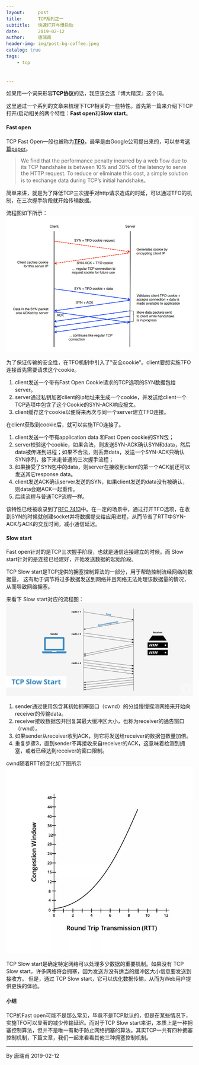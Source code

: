 ```yaml
---
layout:     post
title:      TCP系列之一
subtitle:   快速打开与慢启动
date:       2019-02-12
author:     唐瑞甫
header-img: img/post-bg-coffee.jpeg
catalog: true
tags: 
    - tcp


---  
```


如果用一个词来形容**TCP协议**的话，我应该会选『博大精深』这个词。  
  
这里通过一个系列的文章来梳理下TCP相关的一些特性。首先第一篇来介绍下TCP打开/启动相关的两个特性：**Fast open**和**Slow start**。
  
  
#### Fast open
TCP Fast Open一般也被称为[**TFO**](https://zh.wikipedia.org/wiki/TCP%E5%BF%AB%E9%80%9F%E6%89%93%E5%BC%80)，最早是由Google公司提出来的，可以参考[这篇paper](https://static.googleusercontent.com/media/research.google.com/zh-CN//pubs/archive/37517.pdf)。

> We find that the performance penalty incurred by a web flow due to its TCP handshake is between 10% and 30% of the latency to serve the HTTP request. To reduce or eliminate this cost, a simple solution is to exchange data during TCP’s initial handshake。
  
简单来讲，就是为了降低TCP三次握手对http请求造成的时延，可以通过TFO的机制，在三次握手阶段就开始传输数据。  
  
流程图如下所示：  
![tfo](/img/image/tcp1.jpg)  
  
为了保证传输的安全性，在TFO机制中引入了"安全cookie"。client要想实施TFO连接首先需要请求这个cookie。
1.  client发送一个带有Fast Open Cookie请求的TCP选项的SYN数据包给server。
2.  server通过私钥加密client的ip地址来生成一个cookie，并发送给client一个TCP选项中包含了这个Cookie的SYN-ACK响应报文。
3.   client缓存这个cookie以便将来再次与同一个server建立TFO连接。  
    
在client获取到cookie后，就可以实施TFO连接了。  
1.  client发送一个带有application data 和Fast Open cookie的SYN包；
2.  server校验这个cookie，如果合法，则发送SYN-ACK确认SYN和data，然后data被传递到进程；如果不合法，则丢弃data，发送一个SYN-ACK只确认SYN序列，接下来走普通的三次握手流程；
3.   如果接受了SYN包中的data，则server在接收到client的第一个ACK前还可以发送其它response data。
4.   client发送ACK确认server发送的SYN，如果client发送的data没有被确认，则data会跟ACK一起重传。
5.   后续流程与普通TCP流程一样。  
   
  
该特性已经被收录到了[RFC 7413](https://tools.ietf.org/html/rfc7413)中。在一定的场景中，通过打开TFO选项，在收到SYN的时候就创建socket并将数据提交给应用进程，从而节省了RTT中SYN-ACK与ACK的交互时间，减小通信延迟。


#### Slow start
Fast open针对的是TCP三次握手阶段，也就是通信连接建立的时候。而 Slow start针对的是连接已经建好，开始发送数据的起始阶段。  
  
TCP Slow start是TCP提供的拥塞控制算法的一部分，用于帮助控制流经网络的数据量， 这有助于调节将过多数据发送到网络并且网络无法处理该数据量的情况，从而导致网络拥塞。   
  
来看下 Slow start对应的流程图：  
![slow start](/img/image/tcp2.jpg)    

  
1.  sender通过使用包含其初始拥塞窗口（cwnd）的分组慢慢探测网络来开始向receiver的传输data。
2.  receiver接收数据包并回复其最大缓冲区大小，也称为receiver的通告窗口（rwnd）。
3.  如果sender从receiver收到ACK，则它将发送给receiver的数据包数量加倍。
4.  重复步骤3，直到sender不再接收来自receiver的ACK，这意味着检测到拥塞，或者已经达到receiver的窗口限制。  
  
cwnd随着RTT的变化如下图所示  
![slow start cwnd](/img/image/tcp3.jpg)    
  
TCP Slow start是确定特定网络可以处理多少数据的重要机制。如果没有 TCP Slow start，许多网络将会拥塞，因为发送方没有适当的缓冲区大小信息要发送到接收方。 但是，通过 TCP Slow start，它可以优化数据传输，从而为Web用户提供更快的体验。

#### 小结
TCP的Fast open可能不是那么常见，毕竟不是TCP默认的，但是在某些情况下，实施TFO可以显著的减少传输延迟。而对于TCP Slow start来讲，本质上是一种拥塞控制算法，但并不是唯一有助于防止网络拥塞的算法。其实TCP一共有四种拥塞控制机制，下篇文章，我们一起来看看其他三种拥塞控制机制。
  


---
  By 唐瑞甫
  2019-02-12

